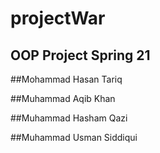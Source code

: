 # projectWar

## OOP Project Spring 21

##Mohammad Hasan Tariq

##Muhammad Aqib Khan

##Muhammad Hasham Qazi

##Muhammad Usman Siddiqui
